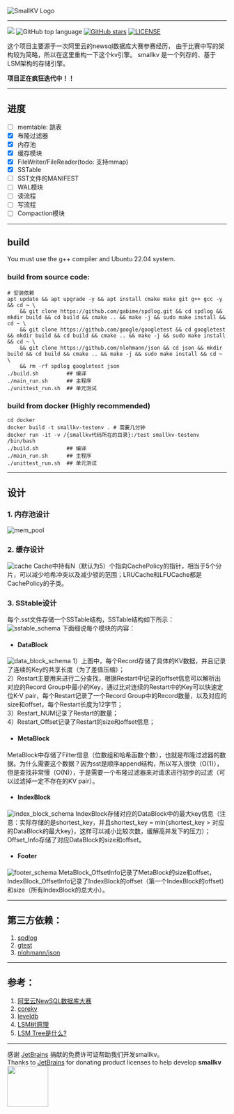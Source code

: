 ![SmallKV Logo](./img/logo.png)

--------------------------------------------------------------------------------
![](https://github.com/yangyang233333/smallkv/actions/workflows/cmake-unittest.yml/badge.svg)
![GitHub top language](https://img.shields.io/github/languages/top/yangyang233333/smallkv)
[![GitHub stars](https://img.shields.io/github/stars/yangyang233333/smallkv)](https://github.com/yangyang233333/smallkv)
[![LICENSE](https://img.shields.io/github/license/yangyang233333/smallkv.svg?style=flat-square)](https://github.com/yangyang233333/smallkv/blob/master/LICENSE)

这个项目主要源于一次阿里云的newsql数据库大赛参赛经历，
由于比赛中写的架构较为简略，所以在这里重构一下这个kv引擎。
smallkv 是一个列存的、基于LSM架构的存储引擎。

**项目正在疯狂迭代中！！**

---
## 进度

- [ ] memtable: 跳表
- [x] 布隆过滤器
- [x] 内存池
- [x] 缓存模块
- [x] FileWriter/FileReader(todo: 支持mmap)
- [x] SSTable
- [ ] SST文件的MANIFEST
- [ ] WAL模块
- [ ] 读流程
- [ ] 写流程
- [ ] Compaction模块

---
## build

You must use the g++ compiler and Ubuntu 22.04 system.
### build from source code:
```shell
# 安装依赖
apt update && apt upgrade -y && apt install cmake make git g++ gcc -y && cd ~ \
    && git clone https://github.com/gabime/spdlog.git && cd spdlog && mkdir build && cd build && cmake .. && make -j && sudo make install && cd ~ \
    && git clone https://github.com/google/googletest && cd googletest && mkdir build && cd build && cmake .. && make -j && sudo make install && cd ~ \
    && git clone https://github.com/nlohmann/json && cd json && mkdir build && cd build && cmake .. && make -j && sudo make install && cd ~ \
    && rm -rf spdlog googletest json
./build.sh         ## 编译
./main_run.sh      ## 主程序
./unittest_run.sh  ## 单元测试
```
### build from docker (Highly recommended)
```shell
cd docker
docker build -t smallkv-testenv . # 需要几分钟
docker run -it -v /{smallkv代码所在的目录}:/test smallkv-testenv /bin/bash
./build.sh         ## 编译
./main_run.sh      ## 主程序
./unittest_run.sh  ## 单元测试
```
---
## 设计
### 1. **内存池设计**
![mem_pool](./img/mem_pool_design.png)

### 2. **缓存设计**
![cache](./img/cache_design.png)
Cache中持有N（默认为5）个指向CachePolicy的指针，相当于5个分片，可以减少哈希冲突以及减少锁的范围；LRUCache和LFUCache都是CachePolicy的子类。  

### 3. **SStable设计**  
每个.sst文件存储一个SSTable结构，SSTable结构如下所示：    
![sstable_schema](./img/sstable.png)
下面细说每个模块的内容：  
- #### DataBlock  
![data_block_schema](./img/data_block_schema.png)
  1）上图中，每个Record存储了具体的KV数据，并且记录了连续的Key的共享长度（为了差值压缩）；  
  2）Restart主要用来进行二分查找，根据Restart中记录的offset信息可以解析出对应的Record Group中最小的Key，通过比对连续的Restart中的Key可以快速定位K-V pair，每个Restart记录了一个Record Group中的Record数量，以及对应的size和offset，每个Restart长度为12字节；  
  3）Restart_NUM记录了Restart的数量；  
  4）Restart_Offset记录了Restart的size和offset信息；  
- #### MetaBlock  
MetaBlock中存储了Filter信息（位数组和哈希函数个数），也就是布隆过滤器的数据。为什么需要这个数据？因为sst是顺序append结构，所以写入很快（O(1)），但是查找非常慢（O(N)），于是需要一个布隆过滤器来对请求进行初步的过滤（可以过滤掉一定不存在的KV pair）。
- #### IndexBlock  
![index_block_schema](./img/index_block_schema.png)
IndexBlock存储对应的DataBlock中的最大key信息（注意：实际存储的是shortest_key，并且shortest_key = min{shortest_key > 对应的DataBlock的最大key}，这样可以减小比较次数，缓解高并发下的压力）；Offset_Info存储了对应DataBlock的size和offset。
- #### Footer  
![footer_schema](./img/footer_schema.png)
MetaBlock_OffsetInfo记录了MetaBlock的size和offset，IndexBlock_OffsetInfo记录了IndexBlock的offset（第一个IndexBlock的offset）和size（所有IndexBlock的总大小）。

---
## 第三方依赖：

1. [spdlog](https://github.com/gabime/spdlog)
2. [gtest](https://github.com/google/googletest)
3. [nlohmann/json](https://github.com/nlohmann/json)

---
## 参考：

1. [阿里云NewSQL数据库大赛](https://tianchi.aliyun.com/competition/entrance/531980/introduction)
2. [corekv](https://github.com/hardcore-os/coreKV-CPP)
3. [leveldb](https://github.com/google/leveldb)
4. [LSM树原理](https://zhuanlan.zhihu.com/p/181498475)
5. [LSM Tree是什么?](https://www.zhihu.com/question/446544471/answer/2348883977)

---

感谢 [JetBrains](https://jb.gg/OpenSourceSupport) 捐献的免费许可证帮助我们开发smallkv。  
Thanks to [JetBrains](https://jb.gg/OpenSourceSupport) for donating product licenses to help develop **smallkv** <a href="https://jb.gg/OpenSourceSupport"><img src="img/jb_beam.svg" width="94" align="center" /></a>

